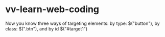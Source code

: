 # vv-learn-web-coding


Now you know three ways of targeting elements: by type: $("button"), by class: $(".btn"), and by id $("#target1")
